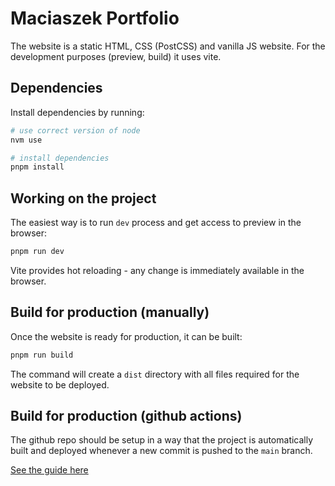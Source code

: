# Maciaszek Portfolio

The website is a static HTML, CSS (PostCSS) and vanilla JS website. For the development purposes (preview, build) it uses vite.

## Dependencies

Install dependencies by running:

```sh
# use correct version of node
nvm use

# install dependencies
pnpm install
```

## Working on the project

The easiest way is to run `dev` process and get access to preview in the browser:

```sh
pnpm run dev
```

Vite provides hot reloading - any change is immediately available in the browser.

## Build for production (manually)

Once the website is ready for production, it can be built:

```sh
pnpm run build
```

The command will create a `dist` directory with all files required for the website to be deployed.

## Build for production (github actions)

The github repo should be setup in a way that the project is automatically built and deployed whenever a new commit is pushed to the `main` branch. 

[See the guide here](https://vitejs.dev/guide/static-deploy.html#github-pages)